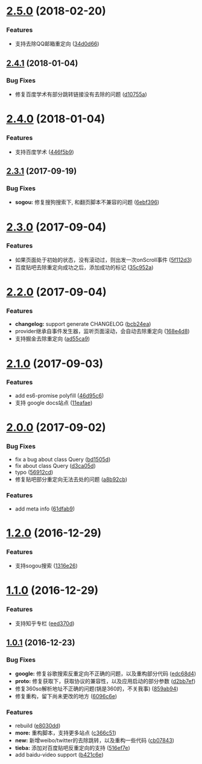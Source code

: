 <a name="2.5.0"></a>
# [2.5.0](https://github.com/axetroy/anti-redirect/compare/v2.4.1...v2.5.0) (2018-02-20)


### Features

* 支持去除QQ邮箱重定向 ([34d0d66](https://github.com/axetroy/anti-redirect/commit/34d0d66))



<a name="2.4.1"></a>
## [2.4.1](https://github.com/axetroy/anti-redirect/compare/v2.4.0...v2.4.1) (2018-01-04)


### Bug Fixes

* 修复百度学术有部分跳转链接没有去除的问题 ([d10755a](https://github.com/axetroy/anti-redirect/commit/d10755a))



<a name="2.4.0"></a>
# [2.4.0](https://github.com/axetroy/anti-redirect/compare/v2.3.1...v2.4.0) (2018-01-04)


### Features

* 支持百度学术 ([446f5b9](https://github.com/axetroy/anti-redirect/commit/446f5b9))



<a name="2.3.1"></a>
## [2.3.1](https://github.com/axetroy/anti-redirect/compare/v2.3.0...v2.3.1) (2017-09-19)


### Bug Fixes

* **sogou:** 修复搜狗搜索下, 和翻页脚本不兼容的问题 ([6ebf396](https://github.com/axetroy/anti-redirect/commit/6ebf396))



<a name="2.3.0"></a>
# [2.3.0](https://github.com/axetroy/anti-redirect/compare/v2.2.0...v2.3.0) (2017-09-04)


### Features

* 如果页面处于初始的状态，没有滚动过，则出发一次onScroll事件 ([5f112d3](https://github.com/axetroy/anti-redirect/commit/5f112d3))
* 百度贴吧去除重定向成功之后，添加成功的标记 ([35c952a](https://github.com/axetroy/anti-redirect/commit/35c952a))



<a name="2.2.0"></a>
# [2.2.0](https://github.com/axetroy/anti-redirect/compare/v2.1.0...v2.2.0) (2017-09-04)


### Features

* **changelog:** support generate CHANGELOG ([bcb24ea](https://github.com/axetroy/anti-redirect/commit/bcb24ea))
* provider继承自事件发生器，监听页面滚动，会自动去除重定向 ([168e4d8](https://github.com/axetroy/anti-redirect/commit/168e4d8))
* 支持掘金去除重定向 ([ad55ca9](https://github.com/axetroy/anti-redirect/commit/ad55ca9))



<a name="2.1.0"></a>
# [2.1.0](https://github.com/axetroy/anti-redirect/compare/v2.0.0...v2.1.0) (2017-09-03)


### Features

* add es6-promise polyfill ([46d95c6](https://github.com/axetroy/anti-redirect/commit/46d95c6))
* 支持 google docs站点 ([11eafae](https://github.com/axetroy/anti-redirect/commit/11eafae))



<a name="2.0.0"></a>
# [2.0.0](https://github.com/axetroy/anti-redirect/compare/1.2.0...v2.0.0) (2017-09-02)


### Bug Fixes

* fix a bug about class Query ([bd1505d](https://github.com/axetroy/anti-redirect/commit/bd1505d))
* fix about class Query ([d3ca05d](https://github.com/axetroy/anti-redirect/commit/d3ca05d))
* typo ([56912cd](https://github.com/axetroy/anti-redirect/commit/56912cd))
* 修复贴吧部分重定向无法去处的问题 ([a8b92cb](https://github.com/axetroy/anti-redirect/commit/a8b92cb))


### Features

* add meta info ([61dfab9](https://github.com/axetroy/anti-redirect/commit/61dfab9))



<a name="1.2.0"></a>
# [1.2.0](https://github.com/axetroy/anti-redirect/compare/1.1.0...1.2.0) (2016-12-29)


### Features

* 支持sogou搜索 ([1316e26](https://github.com/axetroy/anti-redirect/commit/1316e26))



<a name="1.1.0"></a>
# [1.1.0](https://github.com/axetroy/anti-redirect/compare/1.0.1...1.1.0) (2016-12-29)


### Features

* 支持知乎专栏 ([eed370d](https://github.com/axetroy/anti-redirect/commit/eed370d))



<a name="1.0.1"></a>
## [1.0.1](https://github.com/axetroy/anti-redirect/compare/c366c51...1.0.1) (2016-12-23)


### Bug Fixes

* **google:** 修复谷歌搜索反重定向不正确的问题，以及重构部分代码 ([edc68d4](https://github.com/axetroy/anti-redirect/commit/edc68d4))
* **proto:** 修复获取下，获取协议的兼容性，以及应用启动的部分参数 ([d2bb7ef](https://github.com/axetroy/anti-redirect/commit/d2bb7ef))
* 修复360so解析地址不正确的问题(锅是360的，不关我事) ([859ab94](https://github.com/axetroy/anti-redirect/commit/859ab94))
* 修复重构，留下尚未更改的地方 ([6096c6e](https://github.com/axetroy/anti-redirect/commit/6096c6e))


### Features

* rebuild ([e8030dd](https://github.com/axetroy/anti-redirect/commit/e8030dd))
* **more:** 重构脚本，支持更多站点 ([c366c51](https://github.com/axetroy/anti-redirect/commit/c366c51))
* **new:** 新增weibo/twitter的去除跳转，以及重构一些代码 ([cb07843](https://github.com/axetroy/anti-redirect/commit/cb07843))
* **tieba:** 添加对百度贴吧反重定向的支持 ([516ef7e](https://github.com/axetroy/anti-redirect/commit/516ef7e))
* add baidu-video support ([b421c6e](https://github.com/axetroy/anti-redirect/commit/b421c6e))



